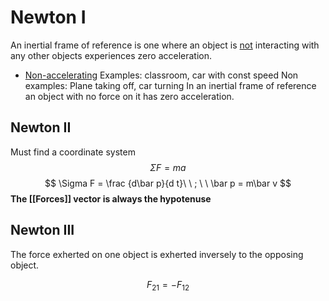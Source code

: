 # Newton I
An inertial frame of reference is one where an object is <u>not</u> interacting with any other objects experiences zero acceleration. 
- <u>Non-accelerating</u>
Examples: classroom, car with const speed
Non examples: Plane taking off, car turning
In an inertial frame of reference an object with no force on it has zero acceleration.
## Newton II
Must find a coordinate system
$$ \Sigma F = ma $$
$$  \Sigma F = \frac {d\bar p}{d t}\ \ ; \ \ \bar p = m\bar v $$
**The [[Forces]] vector is always the hypotenuse** 
## Newton III
The force exherted on one object is exherted inversely to the opposing object. 

$$ F_{21} = - F_{12} $$